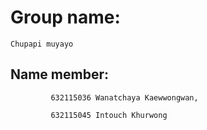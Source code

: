 # Group name: 
    Chupapi muyayo

## Name member: 
             632115036 Wanatchaya Kaewwongwan,

             632115045 Intouch Khurwong
